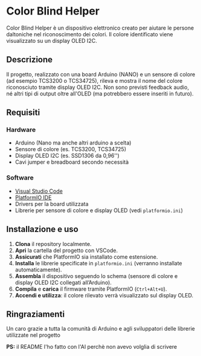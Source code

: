 # Color Blind Helper

Color Blind Helper è un dispositivo elettronico creato per aiutare le persone daltoniche nel riconoscimento dei colori. Il colore identificato viene visualizzato su un display OLED I2C.

## Descrizione

Il progetto, realizzato con una board Arduino (NANO) e un sensore di colore (ad esempio TCS3200 o TCS34725), rileva e mostra il nome del colore riconosciuto tramite display OLED I2C. Non sono previsti feedback audio, né altri tipi di output oltre all'OLED (ma potrebbero essere inseriti in futuro).

## Requisiti

### Hardware
- Arduino (Nano ma anche altri arduino a scelta)
- Sensore di colore (es. TCS3200, TCS34725)
- Display OLED I2C (es. SSD1306 da 0,96'')
- Cavi jumper e breadboard secondo necessità

### Software
- [Visual Studio Code](https://code.visualstudio.com/)
- [PlatformIO IDE](https://platformio.org/install/ide?install=vscode)
- Drivers per la board utilizzata
- Librerie per sensore di colore e display OLED (vedi `platformio.ini`)

## Installazione e uso

1. **Clona** il repository localmente.
2. **Apri** la cartella del progetto con VSCode.
3. **Assicurati** che PlatformIO sia installato come estensione.
4. **Installa** le librerie specificate in `platformio.ini` (verranno installate automaticamente).
5. **Assembla** il dispositivo seguendo lo schema (sensore di colore e display OLED I2C collegati all’Arduino).
6. **Compila** e **carica** il firmware tramite PlatformIO (`Ctrl+Alt+U`).
7. **Accendi e utilizza**: il colore rilevato verrà visualizzato sul display OLED.

## Ringraziamenti
Un caro grazie a tutta la comunità di Arduino e agli sviluppatori delle librerie utilizzate nel progetto

**PS:** il README l'ho fatto con l'AI perchè non avevo volglia di scrivere